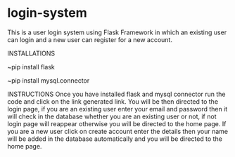# login-system
This is a user login system using Flask Framework in which an existing user can login and a new user can register for a new account.

INSTALLATIONS

~pip install flask

~pip install mysql.connector

INSTRUCTIONS
Once you have installed flask and mysql connector run the code and click on the link generated link. You will be then directed to the login page, 
if you are an existing user enter your email and password then it will check in the database whether you are an existing user or not, if not login page will reappear otherwise you will be directed to the home page.
If you are a new user click on create account enter the details then your name will be added in the database automatically and you will be directed to the home page.
